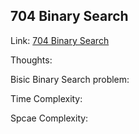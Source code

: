 ## 704 Binary Search

Link: [704 Binary Search](https://leetcode.com/problems/binary-search/)

Thoughts: 

Bisic Binary Search problem: 

Time Complexity: 

Spcae Complexity:
